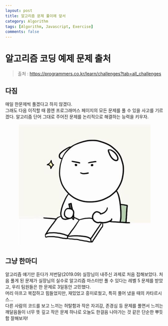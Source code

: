 ```yaml
---
layout: post
title: 알고리즘 문제 풀이에 앞서
category: Algorithm
tags: [Algorithm, Javascript, Exercise]
comments: false
---
```

# 알고리즘 코딩 예제 문제 출처
> 출처 : https://programmers.co.kr/learn/challenges?tab=all_challenges

## 다짐
매일 한문제씩 풀겠다고 하지 않겠다.  
그래도 다음 이직할 때 쯤엔 프로그래머스 페이지의 모든 문제를 풀 수 있을 사고를 기르겠다.
알고리즘 단어 그대로 주어진 문제를 논리적으로 해결하는 능력을 키우자.

<center>
<figure>
<img src="/assets/images/promise.jpg" alt="">
<!-- <figcaption>scoreboard preview</figcaption> -->
</figure>
</center>

## 그냥 한마디

알고리즘 얘기만 듣다가 저번달(2019.09) 실장님이 내주신 과제로 처음 접해보았다. 처음 풀게 된 문제가 실장님의 실수로 알고리즘 마스터만 풀 수 있다는 레벨 5 문제를 받았고, 우리 팀원들은 한 문제로 3일동안 고민했다.  
머리 아프고 복잡하고 힘들었지만, 재밌었고 흥미로웠고, 특히 풀어 냈을 때의 카타르시스...  
다른 사람의 코드를 보고 느끼는 허탈함과 작은 자괴감, 존경심 등 문제를 풀면서 느끼는 깨달음들이 너무 뜻 깊고 작은 문제 하나로 오늘도 한걸음 나아가는 것 같은 단순한 뿌듯함
잘해보쟈!
